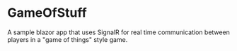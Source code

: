 # GameOfStuff

A sample blazor app that uses SignalR for real time communication between players in a "game of things" style game. 
